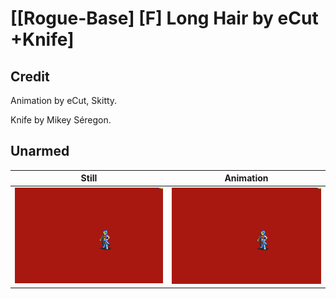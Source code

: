 # [\[Rogue-Base\] \[F\] Long Hair by eCut +Knife]

## Credit

Animation by eCut, Skitty. 

Knife by Mikey Séregon.
	
## Unarmed

| Still | Animation |
| :---: | :-------: |
| ![Unarmed still](./Unarmed_000.png) | ![Unarmed animation](./Unarmed.gif) |

